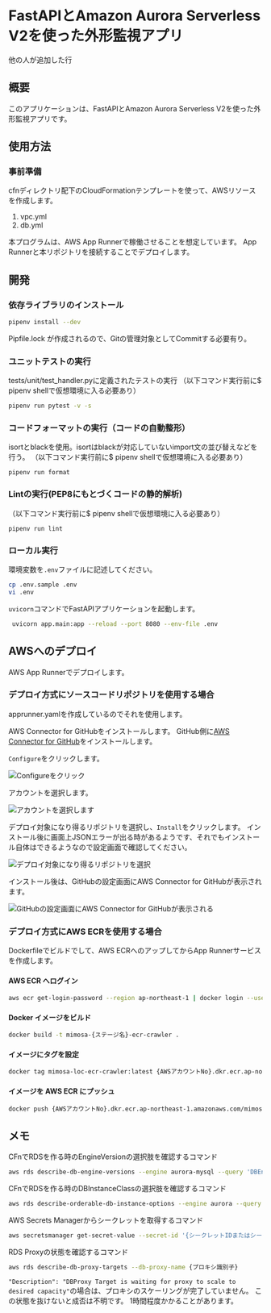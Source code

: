 # FastAPIとAmazon Aurora Serverless V2を使った外形監視アプリ

他の人が追加した行

## 概要

このアプリケーションは、FastAPIとAmazon Aurora Serverless V2を使った外形監視アプリです。

## 使用方法

### 事前準備

cfnディレクトリ配下のCloudFormationテンプレートを使って、AWSリソースを作成します。

1. vpc.yml
2. db.yml

本プログラムは、AWS App Runnerで稼働させることを想定しています。
App Runnerと本リポジトリを接続することでデプロイします。

## 開発

### 依存ライブラリのインストール

```bash
pipenv install --dev
```
Pipfile.lock が作成されるので、Gitの管理対象としてCommitする必要有り。

### ユニットテストの実行
tests/unit/test_handler.pyに定義されたテストの実行
（以下コマンド実行前に$ pipenv shellで仮想環境に入る必要あり）

```bash
pipenv run pytest -v -s
```

### コードフォーマットの実行（コードの自動整形）
isortとblackを使用。isortはblackが対応していないimport文の並び替えなどを行う。
（以下コマンド実行前に$ pipenv shellで仮想環境に入る必要あり）

```
pipenv run format
```

### Lintの実行(PEP8にもとづくコードの静的解析)
（以下コマンド実行前に$ pipenv shellで仮想環境に入る必要あり）

```
pipenv run lint
```

### ローカル実行

環境変数を`.env`ファイルに記述してください。

```bash
cp .env.sample .env
vi .env
```

`uvicorn`コマンドでFastAPIアプリケーションを起動します。

```bash
 uvicorn app.main:app --reload --port 8080 --env-file .env
```

## AWSへのデプロイ

AWS App Runnerでデプロイします。

### デプロイ方式にソースコードリポジトリを使用する場合

apprunner.yamlを作成しているのでそれを使用します。

AWS Connector for GitHubをインストールします。
GitHub側に[AWS Connector for GitHub](https://github.com/apps/aws-connector-for-github)をインストールします。  
  
`Configure`をクリックします。

![Configureをクリック](images/AWS_Connector_for_GitHub_1.png)

アカウントを選択します。

![アカウントを選択します](images/AWS_Connector_for_GitHub_2.png)

デプロイ対象になり得るリポジトリを選択し、`Install`をクリックします。
インストール後に画面上JSONエラーが出る時があるようです、それでもインストール自体はできるようなので設定画面で確認してください。

![デプロイ対象になり得るリポジトリを選択](images/AWS_Connector_for_GitHub_3.png)  
  
インストール後は、GitHubの設定画面にAWS Connector for GitHubが表示されます。

![GitHubの設定画面にAWS Connector for GitHubが表示される](images/AWS_Connector_for_GitHub_4.png)


### デプロイ方式にAWS ECRを使用する場合  
  
Dockerfileでビルドでして、AWS ECRへのアップしてからApp Runnerサービスを作成します。

#### AWS ECR へログイン

```bash
aws ecr get-login-password --region ap-northeast-1 | docker login --username AWS --password-stdin {AWSアカウントNo}.dkr.ecr.ap-northeast-1.amazonaws.com
```

#### Docker イメージをビルド

```bash
docker build -t mimosa-{ステージ名}-ecr-crawler .
```

#### イメージにタグを設定

```bash
docker tag mimosa-loc-ecr-crawler:latest {AWSアカウントNo}.dkr.ecr.ap-northeast-1.amazonaws.com/mimosa-{ステージ名}-ecr-crawler:latest
```

#### イメージを AWS ECR にプッシュ

```bash
docker push {AWSアカウントNo}.dkr.ecr.ap-northeast-1.amazonaws.com/mimosa-{ステージ名}-ecr-crawler:latest
```

## メモ

CFnでRDSを作る時のEngineVersionの選択肢を確認するコマンド

```bash
aws rds describe-db-engine-versions --engine aurora-mysql --query 'DBEngineVersions[].EngineVersion'
```

CFnでRDSを作る時のDBInstanceClassの選択肢を確認するコマンド

```bash
aws rds describe-orderable-db-instance-options --engine aurora --query 'OrderableDBInstanceOptions[*].DBInstanceClass' --output text
```

AWS Secrets Managerからシークレットを取得するコマンド

```bash
aws secretsmanager get-secret-value --secret-id '{シークレットIDまたはシークレット名}'
```

RDS Proxyの状態を確認するコマンド

```bash
aws rds describe-db-proxy-targets --db-proxy-name {プロキシ識別子}
```

`"Description": "DBProxy Target is waiting for proxy to scale to desired capacity"`の場合は、プロキシのスケーリングが完了していません。
この状態を抜けないと成否は不明です。
1時間程度かかることがあります。

